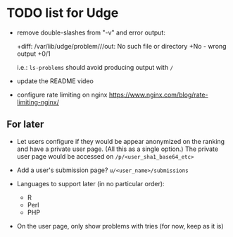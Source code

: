 TODO list for Udge
==================

* remove double-slashes from "-v" and error output:

	+diff: /var/lib/udge/problem/<problem>//out: No such file or directory
	+No - wrong output
	+0/1

  i.e.: `ls-problems` should avoid producing output with `/`

* update the README video

* configure rate limiting on nginx
  https://www.nginx.com/blog/rate-limiting-nginx/


For later
---------

* Let users configure if they would be appear anonymized on the ranking and
  have a private user page.  (All this as a single option.)
  The private user page would be accessed on `/p/<user_sha1_base64_etc>`

* Add a user's submission page?  `u/<user_name>/submissions`

* Languages to support later (in no particular order):

	- R
	- Perl
	- PHP

* On the user page, only show problems with tries (for now, keep as it is)
